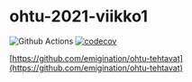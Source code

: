 # ohtu-2021-viikko1
![Github Actions](https://github.com/emigination/ohtu-2021-viikko1/workflows/CI/badge.svg)
[![codecov](https://codecov.io/gh/emigination/ohtu-2021-viikko1/branch/main/graph/badge.svg?token=qp4J1vWJMn)](https://codecov.io/gh/emigination/ohtu-2021-viikko1)

[https://github.com/emigination/ohtu-tehtavat](https://github.com/emigination/ohtu-tehtavat)